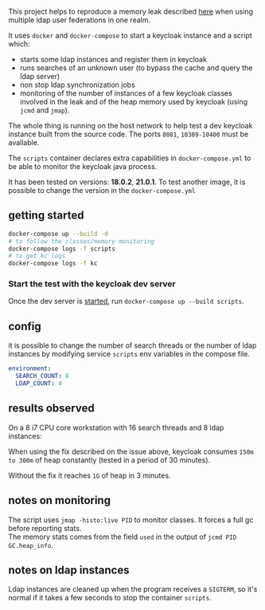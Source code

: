 This project helps to reproduce a memory leak described [here](https://github.com/keycloak/keycloak/issues/19396)
when using multiple ldap user federations in one realm.

It uses `docker` and `docker-compose` to start a keycloak instance and a
script which:

- starts some ldap instances and register them in keycloak
- runs searches of an unknown user (to bypass the cache and query the ldap server)
- non stop ldap synchronization jobs
- monitoring of the number of instances of a few keycloak classes involved in
  the leak and of the heap memory used by keycloak (using `jcmd` and `jmap`).

The whole thing is running on the host network to help test a dev keycloak instance
built from the source code. The ports `8081`, `10389-10400` must be available.

The `scripts` container declares extra capabilities in `docker-compose.yml` to
be able to monitor the keycloak java process.

It has been tested on versions: **18.0.2**, **21.0.1**. To test another image, it is possible
to change the version in the `docker-compose.yml`

## getting started

```bash
docker-compose up --build -d
# to follow the classes/memory monitoring
docker-compose logs -f scripts
# to get kc logs
docker-compose logs -f kc
```

### Start the test with the keycloak dev server

Once the dev server is [started](https://github.com/keycloak/keycloak/blob/main/docs/tests.md#keycloak-server),
run `docker-compose up --build scripts`.

## config

it is possible to change the number of search threads or the number of ldap instances
by modifying service `scripts` env variables in the compose file.

```yaml
environment:
  SEARCH_COUNT: 8
  LDAP_COUNT: 4
```

## results observed

On a 8 i7 CPU core workstation with 16 search threads and 8 ldap instances:

When using the fix described on the issue above, keycloak consumes
`150m to 300m` of heap constantly (tested in a period of 30 minutes).

Without the fix it reaches `1G` of heap in 3 minutes.

## notes on monitoring

The script uses `jmap -histo:live PID` to monitor classes. It forces a full gc before reporting
stats.  
The memory stats comes from the field `used` in the output of `jcmd PID GC.heap_info`.

## notes on ldap instances

Ldap instances are cleaned up when the program receives a `SIGTERM`, so it's normal
if it takes a few seconds to stop the container `scripts`.
